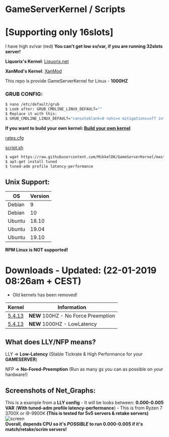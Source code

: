 # GameServerKernel / Scripts 
# [Supporting only 16slots]

I have high sv/var (red)
**You can't get low sv/var, if you are running 32slots server!**

**Liquorix's Kernel**: [Liquorix.net](https://liquorix.net/)

**XanMod's Kernel**: [XanMod](https://xanmod.org/)

This repo is provide GameServerKernel for Linux - **1000HZ**

### GRUB CONFIG:
```sh
$ nano /etc/default/grub
$ Look after: GRUB_CMDLINE_LINUX_DEFAULT=""
$ Replace it with this: 
$ GRUB_CMDLINE_LINUX_DEFAULT="consoleblank=0 nohz=n mitigations=off intel_pstate=disable processor.max_cstate=1 intel_idle.max_cstate=0 idle=poll"
```
**If you want to build your own kernel: [Build your own kernel](https://forums.alliedmods.net/showpost.php?p=2678711)**

[rates.cfg](https://raw.githubusercontent.com/MikkelDK/GameServerKernel/master/rates.cfg)

[script.sh](https://raw.githubusercontent.com/MikkelDK/GameServerKernel/master/script.sh)

```sh
$ wget https://raw.githubusercontent.com/MikkelDK/GameServerKernel/master/script.sh && ./script.sh
$ apt-get install tuned
$ tuned-adm profile latency-performance
```

## Unix Support:
| OS | Version |
| ------ | ------ |
| Debian | 9 |
| Debian | 10 |
| Ubuntu | 18.10 |
| Ubuntu | 19.04 |
| Ubuntu | 19.10 |

**RPM Linux is NOT supported!**

# Downloads - Updated: (22-01-2019 08:26am + CEST) 
- Old kernels has been removed!

| Kernel | Information |
| ------ | ------ |
| [5.4.13](https://github.com/MikkelDK/GameServerKernel/releases/download/5.4.13/100hz.zip) | **NEW** 100HZ - No Force Preemption |
| [5.4.13](https://github.com/MikkelDK/GameServerKernel/releases/download/5.4.13/1000hz.zip) | **NEW** 1000HZ - LowLatency |

## What does LLY/NFP means?
LLY => **Low-Latency** (Stable Tickrate & High Performance for your **GAMESERVER**)

NFP => **No-Fored-Preemption** (Run as many gs you can as possible on your hardware!)

## Screenshots of Net_Graphs:
This is a example from a **LLY config** - It will be looks between: **0.000-0.005 VAR** (**With tuned-adm profile latency-performance**) - This is from Ryzen 7 3700X or i9-9900K **(This is tested for 5v5 servers & retake servers)**
![screen](https://i.gyazo.com/c1d31dcfad0f616b7c66df09693a94c7.jpg)                                                    
**Overall, depends CPU so it's _POSSIBLE_ to run 0.000-0.005 if it's match/retake/scrim servers!**
